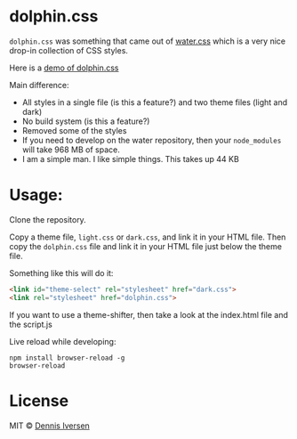 # dolphin.css

`dolphin.css` was something that came out of [water.css](https://watercss.kognise.dev/) 
which is a very nice drop-in collection of CSS styles.

Here is a [demo of dolphin.css](https://diversen.github.io/dolphin.css/)

Main difference: 

* All styles in a single file (is this a feature?) and two theme files (light and dark)
* No build system (is this a feature?)
* Removed some of the styles
* If you need to develop on the water repository, then your `node_modules` will take 968 MB of space. 
* I am a simple man. I like simple things. This takes up 44 KB

# Usage:

Clone the repository. 

Copy a theme file, `light.css` or `dark.css`, and link it in your HTML file.
Then copy the `dolphin.css` file and link it in your HTML file just below the theme file.

Something like this will do it: 

```html
<link id="theme-select" rel="stylesheet" href="dark.css">
<link rel="stylesheet" href="dolphin.css">
```

If you want to use a theme-shifter, then take a look at the index.html file and the script.js

Live reload while developing: 

    npm install browser-reload -g
    browser-reload 

# License

MIT © [Dennis Iversen](https://github.com/diversen)